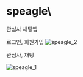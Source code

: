 # speagle\


관심사 채팅앱

로그인, 회원가입
![speagle_2](https://user-images.githubusercontent.com/55742022/104992909-5178cc80-5a65-11eb-8602-49313dc04aba.png)




관심사, 채팅

![speagle_1](https://user-images.githubusercontent.com/55742022/104992764-0f4f8b00-5a65-11eb-95a8-481e06353d47.png)





